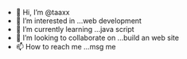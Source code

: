 - 👋 Hi, I’m @taaxx
- 👀 I’m interested in ...web development
- 🌱 I’m currently learning ...java script
- 💞️ I’m looking to collaborate on ...build an web site
- 📫 How to reach me ...msg me

<!---
taaxx/taaxx is a ✨ special ✨ repository because its `README.md` (this file) appears on your GitHub profile.
You can click the Preview link to take a look at your changes.
--->
